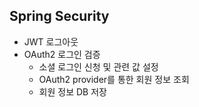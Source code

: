 ## Spring Security
- JWT 로그아웃
- OAuth2 로그인 검증
  - 소셜 로그인 신청 및 관련 값 설정
  - OAuth2 provider를 통한 회원 정보 조회
  - 회원 정보 DB 저장
